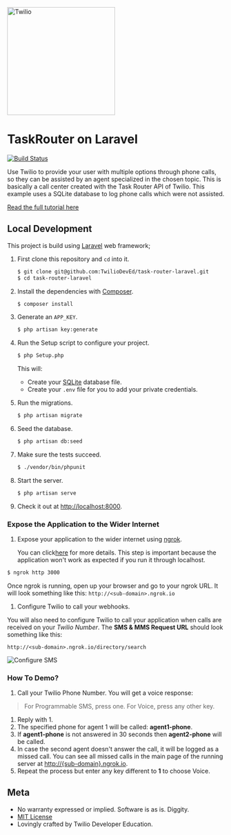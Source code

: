 <a href="https://www.twilio.com">
  <img src="https://static0.twilio.com/marketing/bundles/marketing/img/logos/wordmark-red.svg" alt="Twilio" width="250" />
</a>

# TaskRouter on Laravel

[![Build Status](https://travis-ci.org/TwilioDevEd/task-router-laravel.svg?branch=master)](https://travis-ci.org/TwilioDevEd/task-router-laravel)

Use Twilio to provide your user with multiple options through phone calls, so
they can be assisted by an agent specialized in the chosen topic. This is
basically a call center created with the Task Router API of Twilio. This example
uses a SQLite database to log phone calls which were not assisted.

[Read the full tutorial here](//www.twilio.com/docs/tutorials/walkthrough/task-router/php/laravel)

## Local Development

This project is build using [Laravel](http://laravel.com/) web framework;

1. First clone this repository and `cd` into it.

   ```bash
   $ git clone git@github.com:TwilioDevEd/task-router-laravel.git
   $ cd task-router-laravel
   ```

1. Install the dependencies with [Composer](https://getcomposer.org/).

   ```bash
   $ composer install
   ```

1. Generate an `APP_KEY`.

   ```bash
   $ php artisan key:generate
   ```

1. Run the Setup script to configure your project.

   ```bash
   $ php Setup.php
   ```
   This will:
   * Create your [SQLite](https://www.sqlite.org/) database file.
   * Create your `.env` file for you to add your private credentials.

1. Run the migrations.

   ```bash
   $ php artisan migrate
   ```

1. Seed the database.

   ```bash
   $ php artisan db:seed
   ```

1. Make sure the tests succeed.

   ```bash
   $ ./vendor/bin/phpunit
   ```

1. Start the server.

   ```bash
   $ php artisan serve
   ```

1. Check it out at [http://localhost:8000](http://localhost:8000).

### Expose the Application to the Wider Internet

1. Expose your application to the wider internet using [ngrok](http://ngrok.com).

   You can click[here](#expose-the-application-to-the-wider-internet) for more
   details. This step is important because the application won't work as expected
   if you run it through localhost.

  ```bash
  $ ngrok http 3000
  ```

  Once ngrok is running, open up your browser and go to your ngrok URL. It will
  look something like this: `http://<sub-domain>.ngrok.io`

1. Configure Twilio to call your webhooks.

  You will also need to configure Twilio to call your application when calls are received
  on your _Twilio Number_. The **SMS & MMS Request URL** should look something like this:

  ```
  http://<sub-domain>.ngrok.io/directory/search
  ```

  ![Configure SMS](http://howtodocs.s3.amazonaws.com/twilio-number-config-all-med.gif)

### How To Demo?

1. Call your Twilio Phone Number. You will get a voice response:

  > For Programmable SMS, press one.
  For Voice, press any other key.

1. Reply with 1.
1. The specified phone for agent 1 will be called:  __agent1-phone__.
1. If __agent1-phone__ is not answered in 30 seconds then __agent2-phone__ will
   be called.
1. In case the second agent doesn't answer the call, it will be logged as a
   missed call. You can see all missed calls in the main page of the running
   server at [http://{sub-domain}.ngrok.io](//localhost:8000).
1. Repeat the process but enter any key different to __1__ to choose Voice.

 [twilio-phone-number]: https://www.twilio.com/console/phone-numbers/incoming

 ## Meta

 * No warranty expressed or implied. Software is as is. Diggity.
 * [MIT License](http://www.opensource.org/licenses/mit-license.html)
 * Lovingly crafted by Twilio Developer Education.
